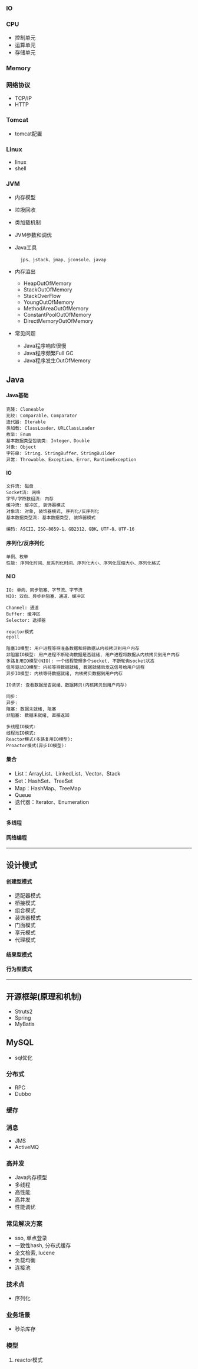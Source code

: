 ### IO

### CPU
* 控制单元
* 运算单元
* 存储单元

### Memory

### 网络协议
* TCP/IP
* HTTP

### Tomcat
* tomcat配置

### Linux
* linux
* shell

### JVM
* 内存模型
* 垃圾回收
* 类加载机制
* JVM参数和调优
* Java工具

		jps、jstack、jmap、jconsole、javap

* 内存溢出
	* HeapOutOfMemory
	* StackOutOfMemory
	* StackOverFlow
	* YoungOutOfMemory
	* MethodAreaOutOfMemory
	* ConstantPoolOutOfMemory
	* DirectMemoryOutOfMemory
* 常见问题
	* Java程序响应很慢
	* Java程序频繁Full GC
	* Java程序发生OutOfMemory

## Java

#### Java基础

	克隆: Cloneable
	比较: Comparable、Comparator
	迭代器: Iterable
	类加载: ClassLoader、URLClassLoader
	枚举: Enum
	基本数据类型包装类: Integer、Double
	对象: Object
	字符串: String、StringBuffer、StringBuilder
	异常: Throwable、Exception、Error、RuntimeException

#### IO

	文件流: 磁盘
	Socket流: 网络
	字节/字符数组流: 内存
	缓冲流: 缓冲区, 装饰器模式
	对象流: 对象, 装饰器模式, 序列化/反序列化
	基本数据类型流: 基本数据类型, 装饰器模式

	编码: ASCII、ISO-8859-1、GB2312、GBK、UTF-8、UTF-16

#### 序列化/反序列化
	单例、枚举
	性能: 序列化时间、反系列化时间、序列化大小、序列化压缩大小、序列化格式

#### NIO

	IO: 单向、同步阻塞、字节流、字节流
	NIO: 双向、异步非阻塞、通道、缓冲区

	Channel: 通道
	Buffer: 缓冲区
	Selector: 选择器
	
	reactor模式
	epoll
	
	阻塞IO模型: 用户进程等待准备数据和将数据从内核拷贝到用户内存
	非阻塞IO模型: 用户进程不断轮询数据是否就绪, 用户进程将数据从内核拷贝到用户内存
	多路复用IO模型(NIO): 一个线程管理多个socket, 不断轮询socket状态
	信号驱动IO模型: 内核等待数据就绪, 数据就绪后发送信号给用户进程
	异步IO模型: 内核等待数据就绪, 内核拷贝数据到用户内存
	
	IO请求: 查看数据是否就绪、数据拷贝(内核拷贝到用户内存)
	
	同步:
	异步:
	阻塞: 数据未就绪, 阻塞
	非阻塞: 数据未就绪, 直接返回
	
	多线程IO模式:
	线程池IO模式:
	Reactor模式(多路复用IO模型):
	Proactor模式(异步IO模型):

#### 集合
* List：ArrayList、LinkedList、Vector、Stack
* Set：HashSet、TreeSet
* Map：HashMap、TreeMap
* Queue
* 迭代器：Iterator、Enumeration
* 

#### 多线程

#### 网络编程

***

## 设计模式
#### 创建型模式
* 适配器模式
* 桥接模式
* 组合模式
* 装饰器模式
* 门面模式
* 享元模式
* 代理模式
#### 结果型模式
#### 行为型模式

***

## 开源框架(原理和机制)
* Struts2
* Spring
* MyBatis

## MySQL
* sql优化

### 分布式
* RPC
* Dubbo

### 缓存

### 消息
* JMS
* ActiveMQ

### 高并发
* Java内存模型
* 多线程
* 高性能
* 高并发
* 性能调优

### 常见解决方案
* sso, 单点登录
* 一致性hash, 分布式缓存
* 全文检索, lucene
* 负载均衡
* 连接池

### 技术点
* 序列化

### 业务场景
* 秒杀库存

### 模型
1. reactor模式